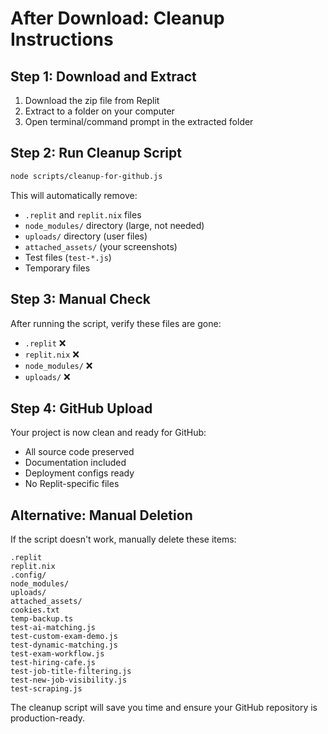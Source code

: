 # After Download: Cleanup Instructions

## Step 1: Download and Extract
1. Download the zip file from Replit
2. Extract to a folder on your computer
3. Open terminal/command prompt in the extracted folder

## Step 2: Run Cleanup Script
```bash
node scripts/cleanup-for-github.js
```

This will automatically remove:
- `.replit` and `replit.nix` files
- `node_modules/` directory (large, not needed)
- `uploads/` directory (user files)
- `attached_assets/` (your screenshots)
- Test files (`test-*.js`)
- Temporary files

## Step 3: Manual Check
After running the script, verify these files are gone:
- `.replit` ❌
- `replit.nix` ❌
- `node_modules/` ❌
- `uploads/` ❌

## Step 4: GitHub Upload
Your project is now clean and ready for GitHub:
- All source code preserved
- Documentation included
- Deployment configs ready
- No Replit-specific files

## Alternative: Manual Deletion
If the script doesn't work, manually delete these items:
```
.replit
replit.nix
.config/
node_modules/
uploads/
attached_assets/
cookies.txt
temp-backup.ts
test-ai-matching.js
test-custom-exam-demo.js
test-dynamic-matching.js
test-exam-workflow.js
test-hiring-cafe.js
test-job-title-filtering.js
test-new-job-visibility.js
test-scraping.js
```

The cleanup script will save you time and ensure your GitHub repository is production-ready.